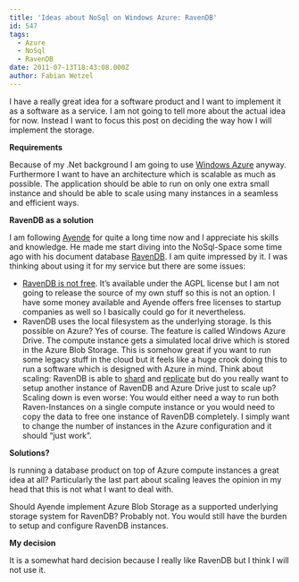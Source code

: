 ```yaml
---
title: 'Ideas about NoSql on Windows Azure: RavenDB'
id: 547
tags:
  - Azure
  - NoSql
  - RavenDB
date: 2011-07-13T18:43:08.000Z
author: Fabian Wetzel
---
```


I have a really great idea for a software product and I want to implement it as a software as a service. I am not going to tell more about the actual idea for now. Instead I want to focus this post on deciding the way how I will implement the storage.

**Requirements**

Because of my .Net background I am going to use [Windows Azure](http://www.microsoft.com/windowsazure/) anyway.
Furthermore I want to have an architecture which is scalable as much as possible. The application should be able to run on only one extra small instance and should be able to scale using many instances in a seamless and efficient ways.

**RavenDB as a solution**

I am following [Ayende](http://ayende.com/blog) for quite a long time now and I appreciate his skills and knowledge. He made me start diving into the NoSql-Space some time ago with his document database [RavenDB](http://ravendb.net/). I am quite impressed by it. I was thinking about using it for my service but there are some issues:

*   [RavenDB is not free](http://ravendb.net/licensing). It’s available under the AGPL license but I am not going to release the source of my own stuff so this is not an option. I have some money available and Ayende offers free licenses to startup companies as well so I basically could go for it nevertheless.
*   RavenDB uses the local filesystem as the underlying storage. Is this possible on Azure? Yes of course. The feature is called Windows Azure Drive. The compute instance gets a simulated local drive which is stored in the Azure Blob Storage. This is somehow great if you want to run some legacy stuff in the cloud but it feels like a huge crook doing this to run a software which is designed with Azure in mind.
Think about scaling: RavenDB is able to [shard](http://ravendb.net/docs/article-page/3.5/csharp/server/scaling-out/sharding/how-to-setup-sharding) and [replicate](http://ravendb.net/docs/article-page/3.5/csharp/server/scaling-out/replication/how-replication-works) but do you really want to setup another instance of RavenDB and Azure Drive just to scale up?
Scaling down is even worse: You would either need a way to run both Raven-Instances on a single compute instance or you would need to copy the data to free one instance of RavenDB completely. I simply want to change the number of instances in the Azure configuration and it should “just work”.

**Solutions?**

Is running a database product on top of Azure compute instances a great idea at all? Particularly the last part about scaling leaves the opinion in my head that this is not what I want to deal with.

Should Ayende implement Azure Blob Storage as a supported underlying storage system for RavenDB? Probably not. You would still have the burden to setup and configure RavenDB instances.

**My decision**

It is a somewhat hard decision because I really like RavenDB but I think I will not use it.
